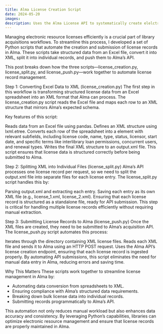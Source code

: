 ```yaml
---
title: Alma License Creation Script
date: 2024-05-20
images:
description: Uses the Alma License API to systematically create elelctronic resource license records. 
---
```

Managing electronic resource licenses efficiently is a crucial part of library acquisitions workflows. To streamline this process, I developed a set of Python scripts that automate the creation and submission of license records in Alma. These scripts take structured data from an Excel file, convert it into XML, split it into individual records, and push them to Alma’s API.

This post breaks down how the three scripts—license_creation.py, license_split.py, and license_push.py—work together to automate license record management.

Step 1: Converting Excel Data to XML (license_creation.py)
The first step in this workflow is transforming structured license data from an Excel spreadsheet into an XML format that Alma can process. The license_creation.py script reads the Excel file and maps each row to an XML structure that mirrors Alma’s expected schema.

Key features of this script:

Reads data from an Excel file using pandas.
Defines an XML structure using lxml.etree.
Converts each row of the spreadsheet into a <license> element with relevant subfields, including license code, name, type, status, licensor, start date, and specific terms like interlibrary loan permissions, concurrent users, and renewal types.
Writes the final XML structure to an output.xml file.
This script ensures that license data is structured correctly before being submitted to Alma.

Step 2: Splitting XML into Individual Files (license_split.py)
Alma’s API processes one license record per request, so we need to split the output.xml file into separate files for each license entry. The license_split.py script handles this by:

Parsing output.xml and extracting each <license> entry.
Saving each <license> entry as its own XML file (e.g., license_1.xml, license_2.xml).
Ensuring that each license record is structured as a standalone file, ready for API submission.
This step is critical for handling multiple license records efficiently without requiring manual extraction.

Step 3: Submitting License Records to Alma (license_push.py)
Once the XML files are created, they need to be submitted to Alma’s acquisition API. The license_push.py script automates this process:

Iterates through the directory containing XML license files.
Reads each XML file and sends it to Alma using an HTTP POST request.
Uses the Alma API’s license creation endpoint, ensuring that each license record is ingested properly.
By automating API submissions, this script eliminates the need for manual data entry in Alma, reducing errors and saving time.

Why This Matters
These scripts work together to streamline license management in Alma by:
- Automating data conversion from spreadsheets to XML.
- Ensuring compliance with Alma’s structured data requirements.
- Breaking down bulk license data into individual records.
- Submitting records programmatically to Alma’s API.

This automation not only reduces manual workload but also enhances data accuracy and consistency. By leveraging Python’s capabilities, libraries can optimize electronic resource management and ensure that license records are properly maintained in Alma.
